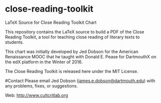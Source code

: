 # close-reading-toolkit
LaTeX Source for Close Reading Toolkit Chart

This repository contains the LaTeX source to build a PDF of the Close Reading
Toolkit, a tool for teaching close reading of literary texts to students. 

This chart was initially developed by Jed Dobson for the American Renaissance
MOOC that he taught with Donald E. Pease for DartmouthX on the edX platform in
the Winter of 2016.

The Close Reading Toolkit is released here under the MIT License. 

#Contact
Please email Jed Dobson (james.e.dobson@dartmouth.edu) with any problems,
fixes, or suggestions.

Web: http://www.cultcritlab.org
